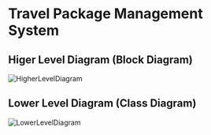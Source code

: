 # Travel Package Management System 

## Higer Level Diagram (Block Diagram)
![HigherLevelDiagram](https://github.com/sayantan-02/TravelPackageManagement/assets/102387195/85cef175-7730-4f53-87a1-2b64d5c81d9f)

## Lower Level Diagram (Class Diagram)
![LowerLevelDiagram](https://github.com/sayantan-02/TravelPackageManagement/assets/102387195/269d263f-4066-432c-b5ce-5007a4a5aeb9)
